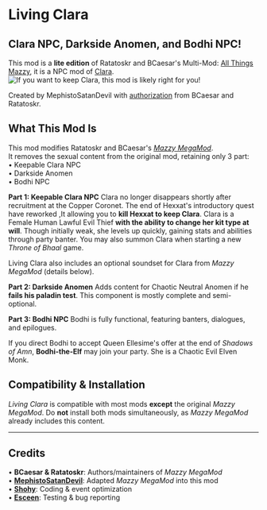 # Living Clara
**Clara NPC, Darkside Anomen, and Bodhi NPC!**
---
This mod is a **lite edition** of Ratatoskr and BCaesar's Multi-Mod: [All Things Mazzy](https://github.com/Ratatoskr589/All-Things-Mazzy), it is a NPC mod of [Clara](https://baldursgate.fandom.com/wiki/Clara).  
![If you want to keep Clara, this mod is likely right for you!](https://static.wikia.nocookie.net/baldursgategame/images/5/5f/Clara_OHHEX_Portrait_BG2EE.png)

Created by MephistoSatanDevil with [authorization](https://forums.beamdog.com/discussion/71473/megamod-3-16-mazzy-romance-clara-npc-darkside-anomen-flying-aerie-for-the-evil-more-done/p46) from BCaesar and Ratatoskr.

## What This Mod Is
This mod modifies Ratatoskr and BCaesar's *[Mazzy MegaMod](https://github.com/Ratatoskr589/All-Things-Mazzy)*.  
It removes the sexual content from the original mod, retaining only 3 part:  
• Keepable Clara NPC  
• Darkside Anomen  
• Bodhi NPC  


**Part 1: Keepable Clara NPC**
Clara no longer disappears shortly after recruitment at the Copper Coronet. The end of Hexxat's introductory quest have reworked ,It allowing you to **kill Hexxat to keep Clara**. Clara is a Female Human Lawful Evil Thief **with the ability to change her kit type at will**. Though initially weak, she levels up quickly, gaining stats and abilities through party banter. You may also summon Clara when starting a new *Throne of Bhaal* game.

Living Clara also includes an optional soundset for Clara from *Mazzy MegaMod* (details below).

**Part 2: Darkside Anomen**
Adds content for Chaotic Neutral Anomen if he **fails his paladin test**. This component is mostly complete and semi-optional.

**Part 3: Bodhi NPC**
Bodhi is fully functional, featuring banters, dialogues, and epilogues.  

If you direct Bodhi to accept Queen Ellesime's offer at the end of *Shadows of Amn*, **Bodhi-the-Elf** may join your party. She is a Chaotic Evil Elven Monk.

## Compatibility & Installation  
*Living Clara* is compatible with most mods **except** the original *Mazzy MegaMod*. Do **not** install both mods simultaneously, as *Mazzy MegaMod* already includes this content.

---

## Credits  
• **BCaesar & Ratatoskr**: Authors/maintainers of *Mazzy MegaMod*  
• **[MephistoSatanDevil](https://github.com/MephistoSatanDevil)**: Adapted *Mazzy MegaMod* into this mod  
• **[Shohy](https://github.com/shohysie/)**: Coding & event optimization  
• **[Esceen](https://github.com/Esceen-cn/)**: Testing & bug reporting 
